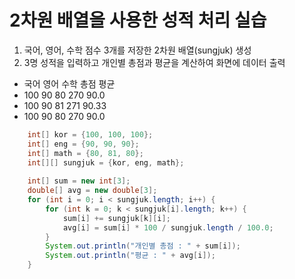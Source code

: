 # 2차원 배열을 사용한 성적 처리 실습
1. 국어, 영어, 수학 점수 3개를 저장한 2차원 배열(sungjuk) 생성
2. 3명 성적을 입력하고 개인별 총점과 평균을 계산하여 화면에 데이터 출력
- 국어  영어  수학  총점  평균
- 100  90  80  270 90.0
- 100  90  81  271 90.33
- 100  90  80  270 90.0

```java
	int[] kor = {100, 100, 100};
	int[] eng = {90, 90, 90};
	int[] math = {80, 81, 80};
	int[][] sungjuk = {kor, eng, math};
	
	int[] sum = new int[3];
	double[] avg = new double[3];
	for (int i = 0; i < sungjuk.length; i++) {
		for (int k = 0; k < sungjuk[i].length; k++) {
			sum[i] += sungjuk[k][i];
			avg[i] = sum[i] * 100 / sungjuk.length / 100.0;
		}
		System.out.println("개인별 총점 : " + sum[i]); 
		System.out.println("평균 : " + avg[i]); 
	}
```

